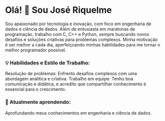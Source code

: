 # **Olá! 👋 Sou José Riquelme**

Sou apaixonado por tecnologia e inovação, com foco em engenharia de dados e ciência de dados. Além de entusiasta em maratonas de programação, trabalho com C, C++ e Python, sempre buscando novos desafios e soluções criativas para problemas complexos. Minha motivação é ser melhor a cada dia, aperfeiçoando minhas habilidades para me tornar o melhor programador possível.

### **💡 Habilidades e Estilo de Trabalho:**

Resolução de problemas: Enfrento desafios complexos com uma abordagem analítica e criativa.
Trabalho em equipe: Tenho boa comunicação e didática, e acredito que compartilhar conhecimento é essencial para o crescimento.

### **🌱 Atualmente aprendendo:**
Aprofundando meus conhecimentos em engenharia e ciência de dados.
